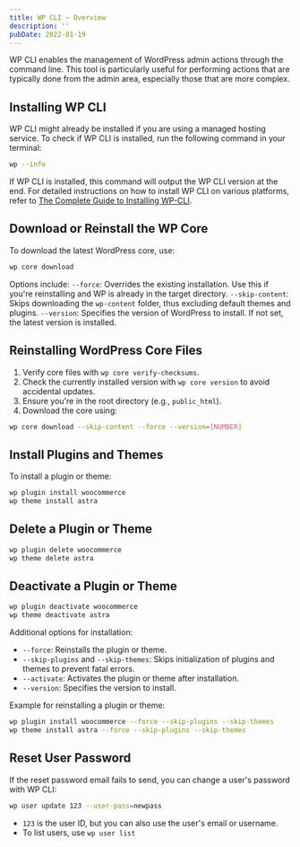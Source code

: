 ```yaml
---
title: WP CLI – Overview
description: ''
pubDate: 2022-01-19
---
```


WP CLI enables the management of WordPress admin actions through the command line. This tool is particularly useful for performing actions that are typically done from the admin area, especially those that are more complex.

## Installing WP CLI

WP CLI might already be installed if you are using a managed hosting service. To check if WP CLI is installed, run the following command in your terminal:

```bash
wp --info
```

If WP CLI is installed, this command will output the WP CLI version at the end. For detailed instructions on how to install WP CLI on various platforms, refer to [The Complete Guide to Installing WP-CLI](https://deliciousbrains.com/complete-guide-to-installing-wp-cli/).

## Download or Reinstall the WP Core

To download the latest WordPress core, use:

```bash
wp core download
```

Options include:
`--force`: Overrides the existing installation. Use this if you're reinstalling and WP is already in the target directory.
`--skip-content`: Skips downloading the `wp-content` folder, thus excluding default themes and plugins.
`--version`: Specifies the version of WordPress to install. If not set, the latest version is installed.

## Reinstalling WordPress Core Files

1. Verify core files with `wp core verify-checksums`.
2. Check the currently installed version with `wp core version` to avoid accidental updates.
3. Ensure you're in the root directory (e.g., `public_html`).
4. Download the core using:

```bash
wp core download --skip-content --force --version=[NUMBER]
```

## Install Plugins and Themes

To install a plugin or theme:

```bash
wp plugin install woocommerce
wp theme install astra
```

## Delete a Plugin or Theme

```bash
wp plugin delete woocommerce
wp theme delete astra
```

## Deactivate a Plugin or Theme

```bash
wp plugin deactivate woocommerce
wp theme deactivate astra
```

Additional options for installation:

- `--force`: Reinstalls the plugin or theme.
- `--skip-plugins` and `--skip-themes`: Skips initialization of plugins and themes to prevent fatal errors.
- `--activate`: Activates the plugin or theme after installation.
- `--version`: Specifies the version to install.

Example for reinstalling a plugin or theme:

```bash
wp plugin install woocommerce --force --skip-plugins --skip-themes
wp theme install astra --force --skip-plugins --skip-themes
```

## Reset User Password

If the reset password email fails to send, you can change a user's password with WP CLI:

```bash
wp user update 123 --user-pass=newpass
```

- `123` is the user ID, but you can also use the user's email or username.
- To list users, use `wp user list`
